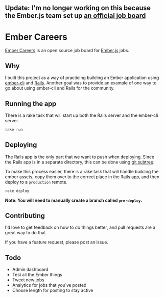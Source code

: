 ## **Update:** I'm no longer working on this because the Ember.js team set up [an official job board](http://jobs.emberjs.com/)

# Ember Careers

[Ember Careers](https://ember.careers/jobs) is an open source job board for
[Ember.js](http://emberjs.com/) jobs.

## Why

I built this project as a way of practicing building an Ember application using
[ember-cli](https://github.com/stefanpenner/ember-cli) and
[Rails](http://rubyonrails.org/). Another goal was to provide an example of one
way to go about using ember-cli and Rails for the community.

## Running the app

There is a rake task that will start up both the Rails server and the ember-cli
server.

```bash
rake run
```

## Deploying

The Rails app is the only part that we want to push when deploying. Since the
Rails app is in a separate directory, this can be done using [git
subtree](http://blogs.atlassian.com/2013/05/alternatives-to-git-submodule-git-subtree/).

To make this process easier, there is a rake task that will handle building the
ember assets, copy them over to the correct place in the Rails app, and then
deploy to a `production` remote.

```bash
rake deploy
```

**Note: You will need to manually create a branch called `pre-deploy`.**

## Contributing

I'd love to get feedback on how to do things better, and pull requests are a
great way to do that.

If you have a feature request, please post an issue.

## Todo

- Admin dashboard
- Test all the Ember things
- Tweet new jobs
- Analytics for jobs that you've posted
- Choose length for posting to stay active
